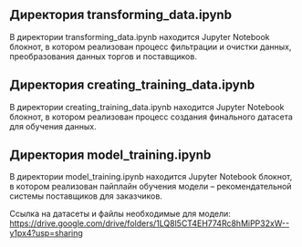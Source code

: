 ## Директория transforming_data.ipynb
В директории transforming_data.ipynb находится Jupyter Notebook блокнот, в котором реализован процесс фильтрации и очистки данных, преобразования данных торгов и поставщиков.

## Директория creating_training_data.ipynb
В директории creating_training_data.ipynb находится Jupyter Notebook блокнот, в котором реализован процесс создания финального датасета для обучения данных.

## Директория model_training.ipynb
В директории model_training.ipynb находится Jupyter Notebook блокнот, в котором реализован пайплайн обучения модели – рекомендательной системы поставщиков для заказчиков.


Ссылка на датасеты и файлы необходимые для модели: https://drive.google.com/drive/folders/1LQ8l5CT4EH774Rc8hMiPP32xW--y1px4?usp=sharing
